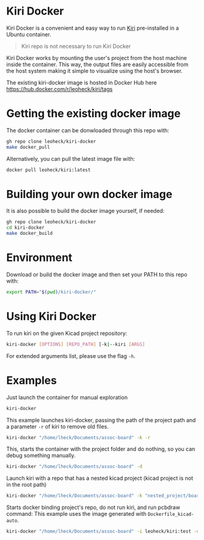 
# Kiri Docker

Kiri Docker is a convenient and easy way to run [Kiri](https://github.com/leoheck/kiri) pre-installed in a Ubuntu container.

> Kiri repo is not necessary to run Kiri Docker

Kiri Docker works by mounting the user's project from the host machine inside the container. This way, the output files are easily accessible from the host system making it simple to visualize using the host's browser.

The existing kiri-docker image is hosted in Docker Hub here https://hub.docker.com/r/leoheck/kiri/tags

# Getting the existing docker image

The docker container can be donwloaded through this repo with:

```bash
gh repo clone leoheck/kiri-docker
make docker_pull
```

Alternatively, you can pull the latest image file with:
```bash
docker pull leoheck/kiri:latest
```

# Building your own docker image

It is also possible to build the docker image yourself, if needed:

```bash
gh repo clone leoheck/kiri-docker
cd kiri-docker
make docker_build
```

# Environment

Download or build the docker image and then set your PATH to this repo with:

```bash
export PATH="$(pwd)/kiri-docker/"
```

# Using Kiri Docker

To run kiri on the given Kicad project repository:

```bash
kiri-docker [OPTIONS] [REPO_PATH] [-k|--kiri [ARGS]
```

For extended arguments list, please use the flag `-h`.

# Examples

Just launch the container for manual exploration

```bash
kiri-docker
```

This example launches kiri-docker, passing the path of the project path and a parameter `-r` of kiri to remove old files.

```bash
kiri-docker "/home/lheck/Documents/assoc-board" -k -r
```

This, starts the container with the project folder and do nothing, so you can debug something manually.

```bash
kiri-docker "/home/lheck/Documents/assoc-board" -d
```

Launch kiri with a repo that has a nested kicad project (kicad project is not in the root path)

```bash
kiri-docker "/home/lheck/Documents/assoc-board" -k "nested_project/board.kicad_pro"
```

Starts docker binding project's repo, do not run kiri, and run pcbdraw command:
This example uses the image generated with `Dockerfile_kicad-auto`.

```bash
kiri-docker "/home/lheck/Documents/assoc-board" -i leoheck/kiri:test -d -c "pcbdraw board.kicad_pcb board.svg"
```
